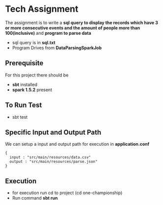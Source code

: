 # Tech Assignment

The assignment is to write a 
**sql query to display the records which have 3 or more consecutive events and the amount of people more than 100(inclusive)**
 and **program to parse data**
* sql query is in  **sql.txt**
* Program Drives from **DataParsingSparkJob**
 
## Prerequisite
For this project there should be
 * **sbt** installed
 * **spark 1.5.2** present

## To Run Test
* sbt test

## Specific Input and Output Path
We can setup a input and output path for execution in **application.conf**
```
{
  input : "src/main/resources/data.csv"
  output : "src/main/resources/parse.json"
}

```

## Execution
* for execution run  cd to project (cd one-championship)
* Run command **sbt run**
